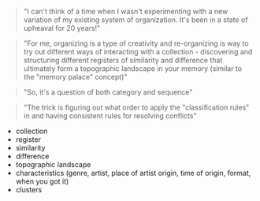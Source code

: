 > "I can't think of a time when I wasn't experimenting with a new variation of my existing system of organization. It's been in a state of upheaval for 20 years!"

> "For me, organizing is a type of creativity and re-organizing is way to try out different ways of interacting with a collection - discovering and structuring different registers of similarity and difference that ultimately form a topographic landscape in your memory (similar to the "memory palace" concept)"

> "So, it's a question of both category and sequence"

> "The trick is figuring out what order to apply the "classification rules" in and having consistent rules for resolving conflicts"

- collection
- register
- similarity
- difference
- topographic landscape
- characteristics (genre, artist, place of artist origin, time of origin, format, when you got it)
- clusters
